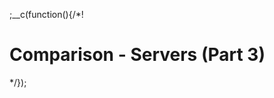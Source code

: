 ;__c(function(){/*!

# Comparison - Servers (Part 3)



[//]: # (@~`comparison-servers-part-3`~@)

*/});